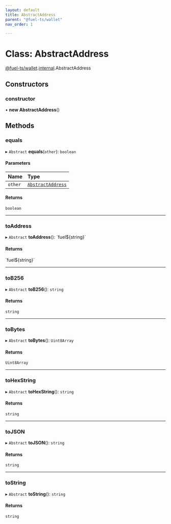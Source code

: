```yaml
---
layout: default
title: AbstractAddress
parent: "@fuel-ts/wallet"
nav_order: 1

---
```


# Class: AbstractAddress

[@fuel-ts/wallet](../index.md).[internal](../namespaces/internal.md).AbstractAddress

## Constructors

### constructor

• **new AbstractAddress**()

## Methods

### equals

▸ `Abstract` **equals**(`other`): `boolean`

#### Parameters

| Name | Type |
| :------ | :------ |
| `other` | [`AbstractAddress`](internal-AbstractAddress.md) |

#### Returns

`boolean`

___

### toAddress

▸ `Abstract` **toAddress**(): \`fuel${string}\`

#### Returns

\`fuel${string}\`

___

### toB256

▸ `Abstract` **toB256**(): `string`

#### Returns

`string`

___

### toBytes

▸ `Abstract` **toBytes**(): `Uint8Array`

#### Returns

`Uint8Array`

___

### toHexString

▸ `Abstract` **toHexString**(): `string`

#### Returns

`string`

___

### toJSON

▸ `Abstract` **toJSON**(): `string`

#### Returns

`string`

___

### toString

▸ `Abstract` **toString**(): `string`

#### Returns

`string`
